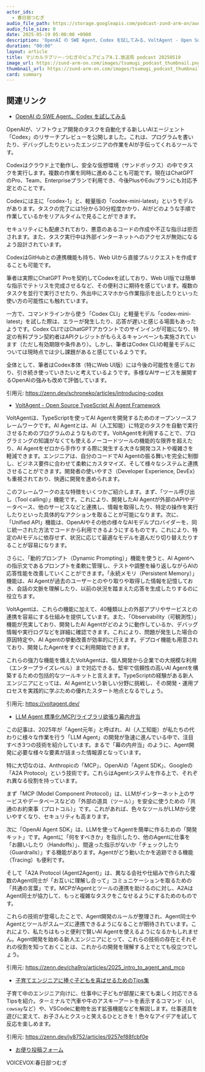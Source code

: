 ```yaml
---
actor_ids:
  - 春日部つむぎ
audio_file_path: https://storage.googleapis.com/podcast-zund-arm-on/audio/マジカルラブリー☆つむぎのピュアピュアA.I.放送局_podcast_20250519.mp3
audio_file_size: 0
date: 2025-05-19 05:00:00 +0900
description: 'OpenAI の SWE Agent、Codex を試してみる、VoltAgent - Open Source TypeScript AI Agent Framework、LLM Agent 標準化/MCP/ライブラリ欲張り幕内弁当、子育てエンジニアに捧ぐ子どもを喜ばせるためのTips集'
duration: "00:00"
layout: article
title: マジカルラブリー☆つむぎのピュアピュアA.I.放送局 podcast 20250519
image_url: https://zund-arm-on.com/images/tsumugi_podcast_thumbnail.png
thumbnail_url: https://zund-arm-on.com/images/tsumugi_podcast_thumbnail.png
card: summary
---
```


## 関連リンク


- [OpenAI の SWE Agent、Codex を試してみる](https://zenn.dev/schroneko/articles/introducing-codex)  


OpenAIが、ソフトウェア開発のタスクを自動化する新しいAIエージェント「Codex」のリサーチプレビューを公開しました。これは、プログラムを書いたり、デバッグしたりといったエンジニアの作業をAIが手伝ってくれるツールです。

Codexはクラウド上で動作し、安全な仮想環境（サンドボックス）の中でタスクを実行します。複数の作業を同時に進めることも可能です。現在はChatGPTのPro、Team、Enterpriseプランで利用でき、今後PlusやEduプランにも対応予定とのことです。

Codexには主に「codex-1」と、軽量版の「codex-mini-latest」というモデルがあります。タスクの完了には1分から30分程度かかり、AIがどのような手順で作業しているかをリアルタイムで見ることができます。

セキュリティにも配慮されており、悪意のあるコードの作成や不正な指示は拒否されます。また、タスク実行中は外部インターネットへのアクセスが無効になるよう設計されています。

CodexはGitHubとの連携機能も持ち、Web UIから直接プルリクエストを作成することも可能です。

筆者は実際にChatGPT Proを契約してCodexを試しており、Web UI版では簡単な指示でテトリスを完成させるなど、その便利さに期待を感じています。複数のタスクを並行で実行させたり、外出中にスマホから作業指示を出したりといった使い方の可能性にも触れています。

一方で、コマンドラインから使う「Codex CLI」と軽量モデル「codex-mini-latest」を試した際は、エラーが発生したり、応答が遅いと感じる場面もあったようです。Codex CLIではChatGPTアカウントでのサインインが可能になり、特定の有料プラン契約者はAPIクレジットがもらえるキャンペーンも実施されています（ただし有効期限や条件あり）。しかし、筆者はCodex CLIの軽量モデルについては現時点では少し課題があると感じているようです。

全体として、筆者はCodex本体（特にWeb UI版）には今後の可能性を感じており、引き続き使っていきたいと考えているようです。多様なAIサービスを展開するOpenAIの強みも改めて評価しています。

引用元: https://zenn.dev/schroneko/articles/introducing-codex


- [VoltAgent - Open Source TypeScript AI Agent Framework](https://voltagent.dev/)  


VoltAgentは、TypeScriptを使ってAI Agentを開発するためのオープンソースフレームワークです。AI Agentとは、AI（人工知能）に特定のタスクを自動で実行させるためのプログラムのようなものです。VoltAgentを利用することで、プログラミングの知識がなくても使えるノーコードツールの機能的な限界を超えたり、AI Agentをゼロから手作りする際に発生する大きな開発コストや複雑さを軽減できます。エンジニアは、自分のコードでAI Agentの振る舞いを完全に制御し、ビジネス要件に合わせて柔軟にカスタマイズ、そして様々なシステムと連携させることができます。開発者の使いやすさ（Developer Experience, DevEx）も重視されており、快適に開発を進められます。

このフレームワークの主な特徴をいくつかご紹介します。まず、「ツール呼び出し（Tool calling）」機能です。これにより、開発したAI Agentが外部のAPIやデータベース、他のサービスなどと連携し、情報を取得したり、特定の操作を実行したりといった具体的なアクションを取ることが可能になります。次に、「Unified API」機能は、OpenAIやその他の様々なAIモデルプロバイダーを、同じ統一された方法でコードから利用できるようにするものです。これにより、特定のAIモデルに依存せず、状況に応じて最適なモデルを選んだり切り替えたりすることが容易になります。

さらに、「動的プロンプト（Dynamic Prompting）」機能を使うと、AI Agentへの指示文であるプロンプトを柔軟に管理し、テストや調整を繰り返しながらAIの応答性能を改善していくことができます。「永続メモリ（Persistent Memory）」機能は、AI Agentが過去のユーザーとのやり取りや取得した情報を記憶しておき、会話の文脈を理解したり、以前の状況を踏まえた応答を生成したりするのに役立ちます。

VoltAgentは、これらの機能に加えて、40種類以上の外部アプリやサービスとの連携を容易にする仕組みを提供しています。また、「Observability（可観測性）」機能が充実しており、開発したAI Agentがどのように動作しているか、デバッグ情報や実行ログなどを詳細に確認できます。これにより、問題が発生した場合の原因特定や、AI Agentの挙動改善が効率的に行えます。デプロイ機能も用意されており、開発したAgentをすぐに利用開始できます。

これらの強力な機能を備えたVoltAgentは、個人開発から企業での大規模な利用（エンタープライズレベル）まで対応できる、堅牢で信頼性の高いAI Agentを構築するための包括的なツールキットと言えます。TypeScriptの経験がある新人エンジニアにとっては、AI Agentという新しい分野に挑戦し、その開発・運用プロセスを実践的に学ぶための優れたスタート地点となるでしょう。

引用元: https://voltagent.dev/


- [LLM Agent 標準化/MCP/ライブラリ欲張り幕内弁当](https://zenn.dev/cha9ro/articles/2025_intro_to_agent_and_mcp)  


この記事は、2025年が「Agent元年」と呼ばれ、AI（人工知能）が私たちの代わりに様々な作業を行う「LLM Agent」の開発が急速に進んでいる中で、注目すべき3つの技術を紹介しています。まるで「幕の内弁当」のように、Agent開発に必要な様々な要素が詰まった情報源となっています。

特に大切なのは、Anthropicの「MCP」、OpenAIの「Agent SDK」、Googleの「A2A Protocol」という技術です。これらはAgentシステムを作る上で、それぞれ異なる役割を持っています。

まず「MCP (Model Component Protocol)」は、LLMがインターネット上のサービスやデータベースなどの「外部の道具（ツール）」を安全に使うための「共通のお約束事（プロトコル）」です。これがあれば、色々なツールがLLMから使いやすくなり、セキュリティも高まります。

次に「OpenAI Agent SDK」は、LLMを使ってAgentを簡単に作るための「開発キット」です。Agentに「何をすべきか」を指示したり、他のAgentに仕事を「お願いしたり（Handoffs）」、間違った指示がないか「チェックしたり（Guardrails）」する機能があります。Agentがどう動いたかを追跡できる機能（Tracing）も便利です。

そして「A2A Protocol (Agent2Agent)」は、異なる会社や仕組みで作られた複数のAgent同士が「お互いに理解し合って」コミュニケーションを取るための「共通の言葉」です。MCPがAgentとツールの連携を助けるのに対し、A2AはAgent同士が協力して、もっと複雑なタスクをこなせるようにするためのものです。

これらの技術が登場したことで、Agent開発のルールが整理され、Agent同士やAgentとツールがスムーズに連携できるようになることが期待されています。これにより、私たちはもっと便利で賢いAI Agentを使えるようになるかもしれません。Agent開発を始める新人エンジニアにとって、これらの技術の存在とそれぞれの役割を知っておくことは、これからの開発を理解する上でとても役立つでしょう。

引用元: https://zenn.dev/cha9ro/articles/2025_intro_to_agent_and_mcp


- [子育てエンジニアに捧ぐ子どもを喜ばせるためのTips集](https://zenn.dev/jy8752/articles/9257ef88fcbf0e)  


子育て中のエンジニア向けに、仕事中に子どもが部屋に来ても楽しく対応できるTipsを紹介。ターミナルで汽車や牛のアスキーアートを表示するコマンド（`sl`, `cowsay`など）や、VSCodeに動物を出す拡張機能などを解説します。仕事道具を遊びに変えて、お子さんとクスっと笑えるひとときを！色々なアイデアを試して反応を楽しめます。

引用元: https://zenn.dev/jy8752/articles/9257ef88fcbf0e



- [お便り投稿フォーム](https://forms.gle/ffg4JTfqdiqK62qf9)

VOICEVOX:春日部つむぎ
